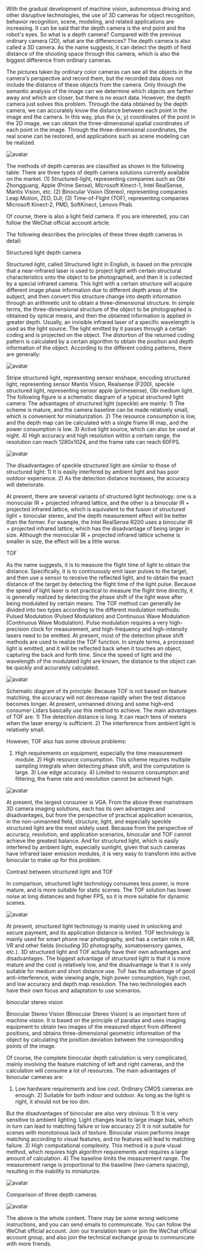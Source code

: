 With the gradual development of machine vision, autonomous driving and other disruptive technologies, the use of 3D cameras for object recognition, behavior recognition, scene, modeling, and related applications are increasing. It can be said that the depth camera is the end point and the robot's eyes. So what is a depth camera? Compared with the previous ordinary camera (2D), what are the differences? The depth camera is also called a 3D camera. As the name suggests, it can detect the depth of field distance of the shooting space through this camera, which is also the biggest difference from ordinary cameras. 

 The pictures taken by ordinary color cameras can see all the objects in the camera's perspective and record them, but the recorded data does not include the distance of these objects from the camera. Only through the semantic analysis of the image can we determine which objects are farther away and which are closer, but there is no exact data. However, the depth camera just solves this problem. Through the data obtained by the depth camera, we can accurately know the distance between each point in the image and the camera. In this way, plus the (x, y) coordinates of the point in the 2D image, we can obtain the three-dimensional spatial coordinates of each point in the image. Through the three-dimensional coordinates, the real scene can be restored, and applications such as scene modeling can be realized. 

 ![avatar]( 2019122018593330.jpg) 

 The methods of depth cameras are classified as shown in the following table: There are three types of depth camera solutions currently available on the market. (1) Structured-light, representing companies such as Obi Zhongguang, Apple (Prime Sense), Microsoft Kinect-1, Intel RealSense, Mantis Vision, etc. (2) Binocular Vision (Stereo), representing companies Leap Motion, ZED, DJI; (3) Time-of-Flight (TOF), representing companies Microsoft Kinect-2, PMD, SoftKinect, Lenovo Phab. 

 Of course, there is also a light field camera. If you are interested, you can follow the WeChat official account article. 

 The following describes the principles of these three depth cameras in detail: 

 Structured light depth camera 

 Structured light, called Structured light in English, is based on the principle that a near-infrared laser is used to project light with certain structural characteristics onto the object to be photographed, and then it is collected by a special infrared camera. This light with a certain structure will acquire different image phase information due to different depth areas of the subject, and then convert this structure change into depth information through an arithmetic unit to obtain a three-dimensional structure. In simple terms, the three-dimensional structure of the object to be photographed is obtained by optical means, and then the obtained information is applied in greater depth. Usually, an invisible infrared laser of a specific wavelength is used as the light source. The light emitted by it passes through a certain coding and is projected on the object. The distortion of the returned coding pattern is calculated by a certain algorithm to obtain the position and depth information of the object. According to the different coding patterns, there are generally: 

 ![avatar]( 20191220190031781.PNG) 

 Stripe structured light, representing sensor enshape, encoding structured light, representing sensor Mantis Vision, Realsense (F200), speckle structured light, representing sensor apple (primesense), Obi medium light. The following figure is a schematic diagram of a typical structured light camera: The advantages of structured light (speckle) are mainly: 1) The scheme is mature, and the camera baseline can be made relatively small, which is convenient for miniaturization. 2) The resource consumption is low, and the depth map can be calculated with a single frame IR map, and the power consumption is low. 3) Active light source, which can also be used at night. 4) High accuracy and high resolution within a certain range, the resolution can reach 1280x1024, and the frame rate can reach 60FPS. 

 ![avatar]( 2019122019005913.jpg) 

 The disadvantages of speckle structured light are similar to those of structured light: 1) It is easily interfered by ambient light and has poor outdoor experience. 2) As the detection distance increases, the accuracy will deteriorate.  

 At present, there are several variants of structured light technology: one is a monocular IR + projected infrared lattice, and the other is a binocular IR + projected infrared lattice, which is equivalent to the fusion of structured light + binocular stereo, and the depth measurement effect will be better than the former. For example, the Intel RealSense R200 uses a binocular IR + projected infrared lattice, which has the disadvantage of being larger in size. Although the monocular IR + projected infrared lattice scheme is smaller in size, the effect will be a little worse. 

 TOF 

 As the name suggests, it is to measure the flight time of light to obtain the distance. Specifically, it is to continuously emit laser pulses to the target, and then use a sensor to receive the reflected light, and to obtain the exact distance of the target by detecting the flight time of the light pulse. Because the speed of light laser is not practical to measure the flight time directly, it is generally realized by detecting the phase shift of the light wave after being modulated by certain means. The TOF method can generally be divided into two types according to the different modulation methods: Pulsed Modulation (Pulsed Modulation) and Continuous Wave Modulation (Continuous Wave Modulation). Pulse modulation requires a very high-precision clock for measurement, and high-frequency and high-intensity lasers need to be emitted. At present, most of the detection phase shift methods are used to realize the TOF function. In simple terms, a processed light is emitted, and it will be reflected back when it touches an object, capturing the back and forth time. Since the speed of light and the wavelength of the modulated light are known, the distance to the object can be quickly and accurately calculated. 

 ![avatar]( 20191220190135877.jpg) 

 Schematic diagram of its principle: Because TOF is not based on feature matching, the accuracy will not decrease rapidly when the test distance becomes longer. At present, unmanned driving and some high-end consumer Lidars basically use this method to achieve. The main advantages of TOF are: 1) The detection distance is long. It can reach tens of meters when the laser energy is sufficient. 2) The interference from ambient light is relatively small. 

 However, TOF also has some obvious problems: 

 1) High requirements on equipment, especially the time measurement module. 2) High resource consumption. This scheme requires multiple sampling integrals when detecting phase shift, and the computation is large. 3) Low edge accuracy. 4) Limited to resource consumption and filtering, the frame rate and resolution cannot be achieved high. 

 ![avatar]( 20191220190205897.jpg) 

 At present, the largest consumer is VGA. From the above three mainstream 3D camera imaging solutions, each has its own advantages and disadvantages, but from the perspective of practical application scenarios, in the non-unmanned field, structure, light, and especially speckle structured light are the most widely used. Because from the perspective of accuracy, resolution, and application scenarios, binocular and TOF cannot achieve the greatest balance. And for structured light, which is easily interfered by ambient light, especially sunlight, given that such cameras have infrared laser emission modules, it is very easy to transform into active binocular to make up for this problem.  

 Contrast between structured light and TOF 

 In comparison, structured light technology consumes less power, is more mature, and is more suitable for static scenes. The TOF solution has lower noise at long distances and higher FPS, so it is more suitable for dynamic scenes. 

 ![avatar]( 2019122019023212.jpg) 

 At present, structured light technology is mainly used in unlocking and secure payment, and its application distance is limited. TOF technology is mainly used for smart phone rear photography, and has a certain role in AR, VR and other fields (including 3D photography, somatosensory games, etc.). 3D structured light and TOF actually have their own advantages and disadvantages. The biggest advantage of structured light is that it is more mature and the cost is relatively low, and the disadvantage is that it is only suitable for medium and short distance use. ToF has the advantage of good anti-interference, wide viewing angle, high power consumption, high cost, and low accuracy and depth map resolution. The two technologies each have their own focus and adaptation to use scenarios. 

 binocular stereo vision 

 Binocular Stereo Vision (Binocular Stereo Vision) is an important form of machine vision. It is based on the principle of parallax and uses imaging equipment to obtain two images of the measured object from different positions, and obtains three-dimensional geometric information of the object by calculating the position deviation between the corresponding points of the image. 

 Of course, the complete binocular depth calculation is very complicated, mainly involving the feature matching of left and right cameras, and the calculation will consume a lot of resources. The main advantages of binocular cameras are: 

 1) Low hardware requirements and low cost. Ordinary CMOS cameras are enough. 2) Suitable for both indoor and outdoor. As long as the light is right, it should not be too dim. 

 But the disadvantages of binocular are also very obvious: 1) It is very sensitive to ambient lighting. Light changes lead to large image bias, which in turn can lead to matching failure or low accuracy 2) It is not suitable for scenes with monotonous lack of texture. Binocular vision performs image matching according to visual features, and no features will lead to matching failure. 3) High computational complexity. This method is a pure visual method, which requires high algorithm requirements and requires a large amount of calculation. 4) The baseline limits the measurement range. The measurement range is proportional to the baseline (two camera spacing), resulting in the inability to miniaturize. 

 ![avatar]( 201912201903045.jpg) 

 Comparison of three depth cameras  

 ![avatar]( 20191220190326547.png) 

 The above is the whole content. There may be some wrong welcome instructions, and you can send emails to communicate. You can follow the WeChat official account. Join our translation team or join the WeChat official account group, and also join the technical exchange group to communicate with more friends.  

